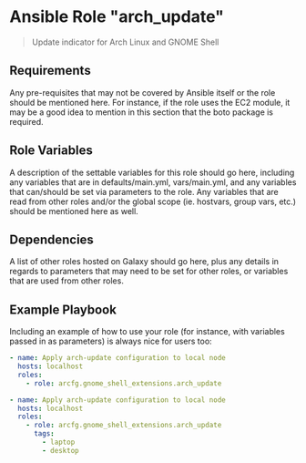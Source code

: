 # Ansible Role "arch_update"

> Update indicator for Arch Linux and GNOME Shell

## Requirements

Any pre-requisites that may not be covered by Ansible itself or the role should be mentioned here. For instance, if the
role uses the EC2 module, it may be a good idea to mention in this section that the boto package is required.

## Role Variables

A description of the settable variables for this role should go here, including any variables that are in
defaults/main.yml, vars/main.yml, and any variables that can/should be set via parameters to the role. Any variables
that are read from other roles and/or the global scope (ie. hostvars, group vars, etc.) should be mentioned here as
well.

## Dependencies

A list of other roles hosted on Galaxy should go here, plus any details in regards to parameters that may need to be set
for other roles, or variables that are used from other roles.

## Example Playbook

Including an example of how to use your role (for instance, with variables passed in as parameters) is always nice for
users too:

```yaml
- name: Apply arch-update configuration to local node
  hosts: localhost
  roles:
    - role: arcfg.gnome_shell_extensions.arch_update
```

```yaml
- name: Apply arch-update configuration to local node
  hosts: localhost
  roles:
    - role: arcfg.gnome_shell_extensions.arch_update
      tags:
        - laptop
        - desktop
```

